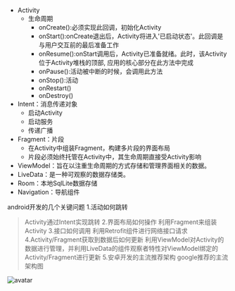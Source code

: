 
+ Activity
    + 生命周期
        + onCreate():必须实现此回调，初始化Activity
        + onStart():onCreate退出后，Activity将进入'已启动状态'。此回调是与用户交互前的最后准备工作
        + onResume():onStart调用后，Activity已准备就绪。此时，该Activity位于Activity堆栈的顶部, 应用的核心部分在此方法中完成
        + onPause():活动被中断的时候，会调用此方法
        + onStop():活动
        + onRestart()
        + onDestroy()
+ Intent：消息传递对象
    + 启动Activity
    + 启动服务
    + 传递广播
+ Fragment：片段
    + 在Activity中组装Fragment，构建多片段的界面布局
    + 片段必须始终托管在Activity中，其生命周期直接受Activity影响
+ ViewModel：旨在以注重生命周期的方式存储和管理界面相关的数据。
+ LiveData：是一种可观察的数据存储类。
+ Room：本地SqlLite数据存储
+ Navigation：导航组件

android开发的几个关键问题
1.活动如何跳转
> Activity通过Intent实现跳转
2.界面布局如何操作
> 利用Fragment来组装Activity
3.接口如何调用
> 利用Retrofit组件进行网络接口请求
4.Activity/Fragment获取到数据后如何更新
> 利用ViewModel对Activity的数据进行管理，并利用LiveData的组件观察者特性对ViewModel绑定的Activity/Fragment进行更新
5.安卓开发的主流推荐架构
> google推荐的主流架构图

![avatar](https://developer.android.google.cn/topic/libraries/architecture/images/final-architecture.png)